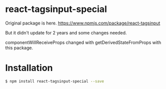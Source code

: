 # react-tagsinput-special

Original package is here.
https://www.npmjs.com/package/react-tagsinput

But it didn't update for 2 years and some changes needed.

componentWillReceiveProps changed with getDerivedStateFromProps with this package.

# Installation

```sh
$ npm install react-tagsinput-special --save
``` 
